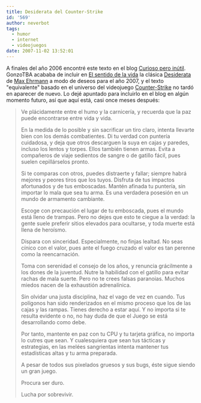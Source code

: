 ```yaml
---
title: Desiderata del Counter-Strike
id: '569'
author: neverbot
tags:
  - humor
  - internet
  - videojuegos
date: 2007-11-02 13:52:01
---
```


A finales del año 2006 encontré este texto en el blog [Curioso pero inútil](http://curiosoperoinutil.com/2007/01/01/desiderata/). GonzoTBA acababa de incluir en [El sentido de la vida](http://www.elsentidodelavida.net/node/386) la clásica [Desiderata](http://en.wikipedia.org/wiki/Desiderata) de [Max Ehrmann](http://en.wikipedia.org/wiki/Max_Ehrmann) a modo de deseos para el año 2007, y el texto "equivalente" basado en el universo del videojuego [Counter-Strike](http://en.wikipedia.org/wiki/Counter_strike) no tardó en aparecer de nuevo. Lo dejé apuntado para incluirlo en el blog en algún momento futuro, así que aquí está, casi once meses después:

> Ve plácidamente entre el humo y la carnicería, y recuerda que la paz puede encontrarse entre vida y vida.
>
> En la medida de lo posible y sin sacrificar un tiro claro, intenta llevarte bien con los demás combatientes. Di tu verdad con puntería cuidadosa, y deja que otros descarguen la suya en cajas y paredes, incluso los lentos y torpes. Ellos también tienen armas. Evita a compañeros de viaje sedientos de sangre o de gatillo fácil, pues suelen cepillárselos pronto.
>
> Si te comparas con otros, puedes distraerte y fallar; siempre habrá mejores y peores tiros que los tuyos. Disfruta de tus impactos afortunados y de tus emboscadas. Mantén afinada tu puntería, sin importar lo mala que sea tu arma. Es una verdadera posesión en un mundo de armamento cambiante.
>
> Escoge con precaución el lugar de tu emboscada, pues el mundo está lleno de trampas. Pero no dejes que esto te ciegue a la verdad: la gente suele preferir sitios elevados para ocultarse, y toda muerte está llena de heroísmo.
>
> Dispara con sinceridad. Especialmente, no finjas lealtad. No seas cínico con el valor, pues ante el fuego cruzado el valor es tan perenne como la reencarnación.
>
> Toma con serenidad el consejo de los años, y renuncia grácilmente a los dones de la juventud. Nutre la habilidad con el gatillo para evitar rachas de mala suerte. Pero no te crees falsas paranoias. Muchos miedos nacen de la exhaustión adrenalínica.
>
> Sin olvidar una justa disciplina, haz el vago de vez en cuando. Tus polígonos han sido renderizados en el mismo proceso que los de las cajas y las rampas. Tienes derecho a estar aquí. Y no importa si te resulta evidente o no, no hay duda de que el Juego se está desarrollando como debe.
>
> Por tanto, mantente en paz con tu CPU y tu tarjeta gráfica, no importa lo cutres que sean. Y cualesquiera que sean tus tácticas y estrategias, en las melées sangrientas intenta mantener tus estadísticas altas y tu arma preparada.
>
> A pesar de todos sus pixelados gruesos y sus bugs, éste sigue siendo un gran juego.
>
> Procura ser duro.
>
> Lucha por sobrevivir.
